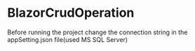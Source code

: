 # BlazorCrudOperation



Before running the project change the connection string in the appSetting.json file(used MS SQL Server)
